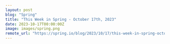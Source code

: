 ```yaml
---
layout: post
blog: "Spring"
title: "This Week in Spring - October 17th, 2023"
date: 2023-10-17T00:00:00Z
image: images/spring.png
remote_url: "https://spring.io/blog/2023/10/17/this-week-in-spring-october-17th-2023"
---
```

